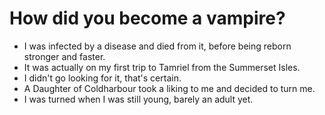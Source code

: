 # How did you become a vampire?
- I was infected by a disease and died from it, before being reborn stronger and faster.
- It was actually on my first trip to Tamriel from the Summerset Isles.
- I didn't go looking for it, that's certain.
- A Daughter of Coldharbour took a liking to me and decided to turn me.
- I was turned when I was still young, barely an adult yet.
